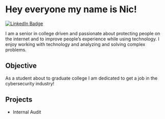 # Hey everyone my name is Nic!
<a href="https://www.linkedin.com/in/nic-capuzzi/">
    <img src="https://img.shields.io/badge/-LinkedIn-blue?style=for-the-badge&logo=linkedin&logoColor=white" alt="LinkedIn Badge" />
</a>


I am a senior in college  driven and passionate about protecting people on the internet and to improve people’s experience while using technology. I enjoy working with technology and analyzing and solving complex problems.

## Objective 

As a student about to graduate college I am dedicated to get a job in the cybersecurity industry!

## Projects

- Internal Audit


<!---
UZIGOBUR/UZIGOBUR is a ✨ special ✨ repository because its `README.md` (this file) appears on your GitHub profile.
You can click the Preview link to take a look at your changes.
--->
